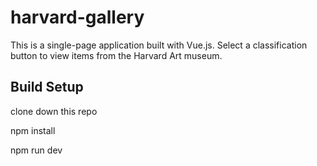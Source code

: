 # harvard-gallery

This is a single-page application built with Vue.js. Select a classification button to view items from the Harvard Art museum. 

## Build Setup

clone down this repo

npm install

npm run dev
